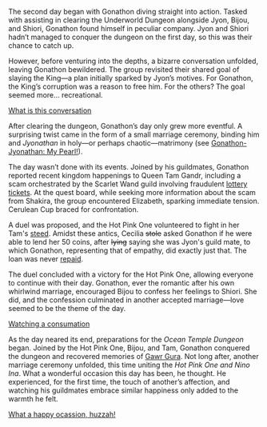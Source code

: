 The second day began with Gonathon diving straight into action. Tasked with assisting in clearing the Underworld Dungeon alongside Jyon, Bijou, and Shiori, Gonathon found himself in peculiar company. Jyon and Shiori hadn’t managed to conquer the dungeon on the first day, so this was their chance to catch up.

However, before venturing into the depths, a bizarre conversation unfolded, leaving Gonathon bewildered. The group revisited their shared goal of slaying the King—a plan initially sparked by Jyon’s motives. For Gonathon, the King’s corruption was a reason to free him. For the others? The goal seemed more… recreational.

[What is this conversation](#embed:https://www.youtube.com/live/kB2jUKUsxtE?t=35)

After clearing the dungeon, Gonathon’s day only grew more eventful. A surprising twist came in the form of a small marriage ceremony, binding him and *Jyonathan* in holy—or perhaps chaotic—matrimony (see [Gonathon-Jyonathan: My Pearl!](#edge:gigi-ame)).

The day wasn’t done with its events. Joined by his guildmates, Gonathon reported recent kingdom happenings to Queen Tam Gandr, including a scam orchestrated by the Scarlet Wand guild involving fraudulent [lottery tickets](https://www.youtube.com/live/kB2jUKUsxtE?feature=shared\&t=5324). At the quest board, while seeking more information about the scam from Shakira, the group encountered Elizabeth, sparking immediate tension. Cerulean Cup braced for confrontation.

A duel was proposed, and the Hot Pink One volunteered to fight in her Tam's [steed](https://www.youtube.com/live/kB2jUKUsxtE?feature=shared\&t=5963). Amidst these antics, Cecilia ~~stole~~ asked Gonathon if he were able to lend her 50 coins, after ~~lying~~ saying she was Jyon's guild mate, to which Gonathon, representing that of empathy, did exactly just that. The loan was never [repaid](https://www.youtube.com/live/kB2jUKUsxtE?feature=shared\&t=6001).

The duel concluded with a victory for the Hot Pink One, allowing everyone to continue with their day. Gonathon, ever the romantic after his own whirlwind marriage, encouraged Bijou to confess her feelings to Shiori. She did, and the confession culminated in another accepted marriage—love seemed to be the theme of the day.

[Watching a consumation](#embed:https://www.youtube.com/live/kB2jUKUsxtE?feature=shared\&t=7406)

As the day neared its end, preparations for the *Ocean Temple Dungeon* began. Joined by the Hot Pink One, Bijou, and Tam, Gonathon conquered the dungeon and recovered memories of [Gawr Gura](https://www.youtube.com/live/kB2jUKUsxtE?feature=shared\&t=12043). Not long after, another marriage ceremony unfolded, this time uniting the *Hot Pink One and Nino Ina*. What a wonderful occasion this day has been, he thought. He experienced, for the first time, the touch of another’s affection, and watching his guildmates embrace similar happiness only added to the warmth he felt.

[What a happy ocassion, huzzah!](#embed:https://www.youtube.com/live/kB2jUKUsxtE?t=12550)

